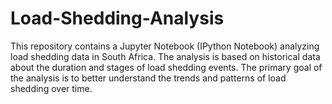 # Load-Shedding-Analysis
This repository contains a Jupyter Notebook (IPython Notebook) analyzing load shedding data in South Africa. The analysis is based on historical data about the duration and stages of load shedding events. The primary goal of the analysis is to better understand the trends and patterns of load shedding over time.
